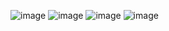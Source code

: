 ![image](https://github.com/user-attachments/assets/da6f8b46-9930-422d-a702-04a8ec945d56)
![image](https://github.com/user-attachments/assets/98be27eb-44e2-4fe6-bec1-b2023c731a2d)
![image](https://github.com/user-attachments/assets/277fe1b2-4742-46e7-9ff7-9b59fc8fd2d7)
![image](https://github.com/user-attachments/assets/60c43573-6edd-478b-9574-891d9fded7a6)




